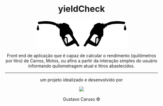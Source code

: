 <div align="center">

# yieldCheck

<img src="./src/img/bombagun2.svg" width="150px">
<img src="./src/img/bombagun2_2.png" width="150px">

Front end de aplicação que é capaz de calcular o rendimento (quilômetros por litro) de Carros, Motos, ou afins a partir da interação simples do usuário informando quilometragem atual e litros abastecidos.
</div>

---

<div align="center">

um projeto idealizado e desenvolvido por

<img src="https://i.postimg.cc/NfL4FSSP/IMG-8396.jpg" width="60px">

Gustavo Caruso ©

</div>
